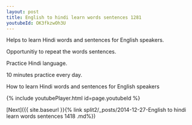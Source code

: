 ```yaml
---
layout: post
title: English to hindi learn words sentences 1281 
youtubeId: OK3fkzwOh3U
---
```

 
 
Helps to learn Hindi words and sentences for English speakers.

Opportunitiy to repeat the words sentences. 

Practice Hindi language. 
 
10 minutes practice every day. 
 
How to learn Hindi words and sentences for English speakers 
 
{% include youtubePlayer.html id=page.youtubeId %}
 
 
[Next]({{ site.baseurl }}{% link  split2/_posts/2014-12-27-English to hindi learn words sentences 1418 .md%})
 
